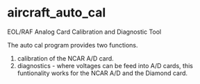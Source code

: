# aircraft_auto_cal
EOL/RAF Analog Card Calibration and Diagnostic Tool

The auto cal program provides two functions.

1) calibration of the NCAR A/D card.
2) diagnostics - where voltages can be feed into A/D cards, this funtionality works for the NCAR A/D and the Diamond card.
